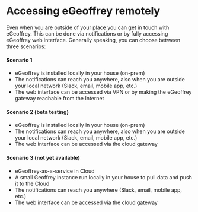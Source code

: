 # Accessing eGeoffrey remotely

Even when you are outside of your place you can get in touch with eGeoffrey. This can be done via notifications or by fully accessing eGeoffrey web interface. Generally speaking, you can choose between three scenarios:

#### Scenario 1

* eGeoffrey is installed locally in your house (on-prem)
* The notifications can reach you anywhere, also when you are outside your local network (Slack, email, mobile app, etc.)
* The web interface can be accessed via VPN or by making the eGeoffrey gateway reachable from the Internet

#### Scenario 2 (beta testing)

* eGeoffrey is installed locally in your house (on-prem)
* The notifications can reach you anywhere, also when you are outside your local network (Slack, email, mobile app, etc.)
* The web interface can be accessed via the cloud gateway

#### Scenario 3 (not yet available)

* eGeoffrey-as-a-service in Cloud 
* A small Geoffrey instance run locally in your house to pull data and push it to the Cloud
* The notifications can reach you anywhere (Slack, email, mobile app, etc.)
* The web interface can be accessed via the cloud gateway